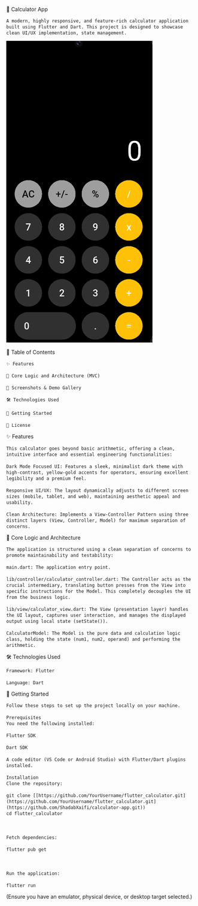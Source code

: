 🧮 Calculator App

    A modern, highly responsive, and feature-rich calculator application built using Flutter and Dart. This project is designed to showcase clean UI/UX implementation, state management. 


![Calculator Screenshot](assets/screenshot.png)


📑 Table of Contents

    ✨ Features
    
    🧠 Core Logic and Architecture (MVC)
    
    📸 Screenshots & Demo Gallery
    
    🛠️ Technologies Used
    
    🚀 Getting Started
    
    📜 License

✨ Features

    This calculator goes beyond basic arithmetic, offering a clean, intuitive interface and essential engineering functionalities:
    
    Dark Mode Focused UI: Features a sleek, minimalist dark theme with high-contrast, yellow-gold accents for operators, ensuring excellent legibility and a premium feel.
    
    Responsive UI/UX: The layout dynamically adjusts to different screen sizes (mobile, tablet, and web), maintaining aesthetic appeal and usability.
    
    Clean Architecture: Implements a View-Controller Pattern using three distinct layers (View, Controller, Model) for maximum separation of concerns.

🧠 Core Logic and Architecture

    The application is structured using a clean separation of concerns to promote maintainability and testability:
    
    main.dart: The application entry point.
    
    lib/controller/calculator_controller.dart: The Controller acts as the crucial intermediary, translating button presses from the View into specific instructions for the Model. This completely decouples the UI from the business logic.
    
    lib/view/calculator_view.dart: The View (presentation layer) handles the UI layout, captures user interaction, and manages the displayed output using local state (setState()).
    
    CalculatorModel: The Model is the pure data and calculation logic class, holding the state (num1, num2, operand) and performing the arithmetic.

🛠️ Technologies Used

    Framework: Flutter 
    
    Language: Dart 

🚀 Getting Started
    
    Follow these steps to set up the project locally on your machine.
    
    Prerequisites
    You need the following installed:
    
    Flutter SDK
    
    Dart SDK
    
    A code editor (VS Code or Android Studio) with Flutter/Dart plugins installed.
    
    Installation
    Clone the repository:
    
    git clone [[https://github.com/YourUsername/flutter_calculator.git](https://github.com/YourUsername/flutter_calculator.git](https://github.com/ShadabXaifi/calculator-app.git))
    cd flutter_calculator
    
    
    
    Fetch dependencies:
    
    flutter pub get
    
    
    
    Run the application:
    
    flutter run
    
    

(Ensure you have an emulator, physical device, or desktop target selected.)
